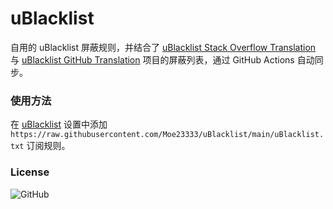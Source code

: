 # uBlacklist

自用的 uBlacklist 屏蔽规则，并结合了 [uBlacklist Stack Overflow Translation](https://github.com/arosh/ublacklist-stackoverflow-translation) 与 [uBlacklist GitHub Translation](https://github.com/arosh/ublacklist-github-translation) 项目的屏蔽列表，通过 GitHub Actions 自动同步。

### 使用方法

在 [uBlacklist](https://iorate.github.io/ublacklist) 设置中添加 `https://raw.githubusercontent.com/Moe23333/uBlacklist/main/uBlacklist.txt` 订阅规则。

### License
![GitHub](https://img.shields.io/github/license/moe23333/uBlacklist)
